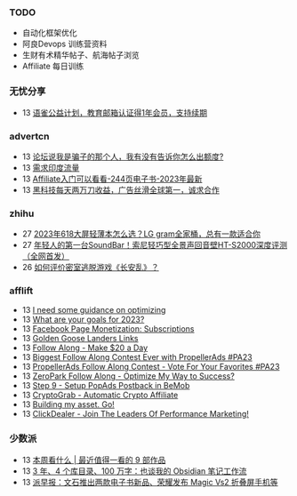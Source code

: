### TODO
-  自动化框架优化
-  阿良Devops 训练营资料
-  生财有术精华帖子、航海帖子浏览
-  Affiliate 每日训练

### 无忧分享
<!-- ruyo:START -->
-  13 [语雀公益计划，教育邮箱认证得1年会员，支持续期](https://51.ruyo.net/18497.html)<!-- ruyo:END -->

### advertcn
<!-- advertcn:START -->
-  13 [论坛说我是骗子的那个人，我有没有告诉你怎么出额度?](https://www.advertcn.com/forum.php?mod=viewthread&tid=112494)
-  13 [需求印度流量](https://www.advertcn.com/forum.php?mod=viewthread&tid=112489)
-  13 [Affiliate入门可以看看-244页电子书-2023年最新](https://www.advertcn.com/forum.php?mod=viewthread&tid=112488)
-  13 [黑科技每天两万刀收益，广告丝滑全球第一，诚求合作](https://www.advertcn.com/forum.php?mod=viewthread&tid=112484)<!-- advertcn:END -->

### zhihu
<!-- zhihu:START -->
-  27 [2023年618大屏轻薄本怎么选？LG gram全家桶，总有一款适合你](http://zhuanlan.zhihu.com/p/632641888?utm_campaign=rss&utm_medium=rss&utm_source=rss&utm_content=title)
-  27 [年轻人的第一台SoundBar！索尼轻巧型全景声回音壁HT-S2000深度评测（全网首发）](http://zhuanlan.zhihu.com/p/630990296?utm_campaign=rss&utm_medium=rss&utm_source=rss&utm_content=title)
-  26 [如何评价密室逃脱游戏《长安乱》？](http://www.zhihu.com/question/563950552/answer/3045961312?utm_campaign=rss&utm_medium=rss&utm_source=rss&utm_content=title)<!-- zhihu:END -->

### afflift
<!-- afflift:START -->
-  13 [I need some guidance on optimizing](https://afflift.com/f/threads/i-need-some-guidance-on-optimizing.11788/)
-  13 [What are your goals for 2023?](https://afflift.com/f/threads/what-are-your-goals-for-2023.10077/)
-  13 [Facebook Page Monetization: Subscriptions](https://afflift.com/f/threads/facebook-page-monetization-subscriptions.11611/)
-  13 [Golden Goose Landers Links](https://afflift.com/f/threads/golden-goose-landers-links.11743/)
-  13 [Follow Along - Make $20 a Day](https://afflift.com/f/threads/follow-along-make-20-a-day.10149/)
-  13 [Biggest Follow Along Contest Ever with PropellerAds #PA23](https://afflift.com/f/threads/biggest-follow-along-contest-ever-with-propellerads-pa23.11543/)
-  13 [PropellerAds Follow Along Contest - Vote For Your Favorites #PA23](https://afflift.com/f/threads/propellerads-follow-along-contest-vote-for-your-favorites-pa23.11724/)
-  13 [ZeroPark Follow Along - Optimize My Way to Success?](https://afflift.com/f/threads/zeropark-follow-along-optimize-my-way-to-success.11496/)
-  13 [Step 9 - Setup PopAds Postback in BeMob](https://afflift.com/f/threads/step-9-setup-popads-postback-in-bemob.2946/)
-  13 [CryptoGrab - Automatic Crypto Affiliate](https://afflift.com/f/threads/cryptograb-automatic-crypto-affiliate.11746/)
-  13 [Building my asset. Go!](https://afflift.com/f/threads/building-my-asset-go.11736/)
-  13 [ClickDealer - Join The Leaders Of Performance Marketing!](https://afflift.com/f/threads/clickdealer-join-the-leaders-of-performance-marketing.2440/)<!-- afflift:END -->

### 少数派
<!-- sspai:START -->
-  13 [本周看什么 | 最近值得一看的 9 部作品](https://sspai.com/post/83550)
-  13 [3 年、4 个库目录、100 万字：也谈我的 Obsidian 笔记工作流](https://sspai.com/post/83042)
-  13 [派早报：文石推出两款电子书新品、荣耀发布 Magic Vs2 折叠屏手机等](https://sspai.com/post/83533)<!-- sspai:END -->
